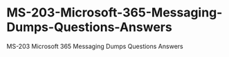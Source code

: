 # MS-203-Microsoft-365-Messaging-Dumps-Questions-Answers
MS-203 Microsoft 365 Messaging Dumps Questions Answers
